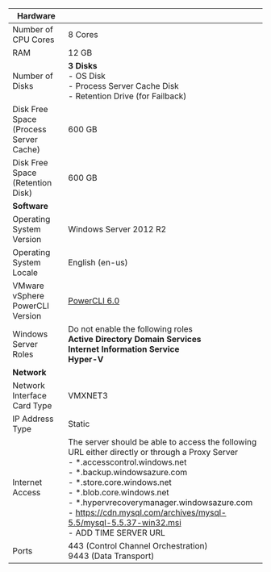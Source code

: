 | **Hardware** | |
| --- |---|
| Number of CPU Cores| 8 Cores |
| RAM| 12 GB|
| Number of Disks | **3 Disks** <br> - OS Disk<br> - Process Server Cache Disk<br> - Retention Drive (for Failback)|
| Disk Free Space (Process Server Cache) | 600 GB
| Disk Free Space (Retention Disk) | 600 GB|
| **Software** | |
| Operating System Version | Windows Server 2012 R2 |
| Operating System Locale | English (en-us)|
| VMware vSphere PowerCLI Version | [PowerCLI 6.0](https://developercenter.vmware.com/tool/vsphere_powercli/6.0 "PowerCLI 6.0")|
| Windows Server Roles | Do not enable the following roles <br> **Active Directory Domain Services** <br>**Internet Information Service** <br> **Hyper-V** |
| **Network** | |
| Network Interface Card Type | VMXNET3 |
| IP Address Type | Static |
| Internet Access | The server should be able to access the following URL either directly or through a Proxy Server <br> - \*.accesscontrol.windows.net<br> - \*.backup.windowsazure.com <br>- \*.store.core.windows.net<br> - \*.blob.core.windows.net<br> - \*.hypervrecoverymanager.windowsazure.com <br> - https://cdn.mysql.com/archives/mysql-5.5/mysql-5.5.37-win32.msi <br>- ADD TIME SERVER URL |
| Ports | 443 (Control Channel Orchestration)<br>9443 (Data Transport)|
